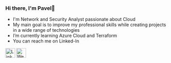 ### Hi there, I'm Pavel👋 
- I'm Network and Security Analyst passionate about Cloud
- My main goal is to improve my professional skills while creating projects in a wide range of technologies
- I’m currently learning Azure Cloud and Terraform
- You can reach me on Linked-In

<a href="https://www.linkedin.com/in/pavel-hrabec-0a918519b/" target="_blank"><img src="https://raw.githubusercontent.com/nakulbhati/nakulbhati/master/contain/in.png" alt="LinkedIn" width="30"></a> <a href="https://www.pavelhrabec.me/" target="_blank"><img src="https://raw.githubusercontent.com/nakulbhati/nakulbhati/master/contain/www.png" alt="Website" width="30"></a>

<!--
**Pavel-Hrabec/Pavel-Hrabec** is a ✨ _special_ ✨ repository because its `README.md` (this file) appears on your GitHub profile.

Here are some ideas to get you started:

- 🔭 I’m currently working on ...
- 🌱 I’m currently learning ...
- 👯 I’m looking to collaborate on ...
- 🤔 I’m looking for help with ...
- 💬 Ask me about ...
- 📫 How to reach me: ...
- 😄 Pronouns: ...
- ⚡ Fun fact: ...
-->
